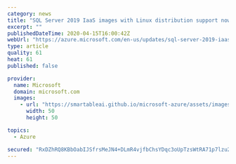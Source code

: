 ```yaml
---
category: news
title: "SQL Server 2019 IaaS images with Linux distribution support now available"
excerpt: ""
publishedDateTime: 2020-04-15T16:00:42Z
webUrl: "https://azure.microsoft.com/en-us/updates/sql-server-2019-iaas-images-with-linux-distribution-support-now-available/"
type: article
quality: 61
heat: 61
published: false

provider:
  name: Microsoft
  domain: microsoft.com
  images:
    - url: "https://smartableai.github.io/microsoft-azure/assets/images/organizations/microsoft.com-50x50.jpg"
      width: 50
      height: 50

topics:
  - Azure

secured: "RxDZhRQ8KBbOabIJSfrsMeJN4+DLmR4vjfbChsYDqc3oUpTzsWtRA71p7lzu2sj+xRsMHLRBtBpmupnlMSAlBIFP3q2i/57uCZY1omHSrW7nn9Htt7cJBmHhAOfR6g8Vl0AQQd6sRHZyYs4ZDi6XBwcKoQrz0kpZCTUnO3jqTkkbLK+QOiEca21hBdFW2xbmRlYbtopzXnGeOsW2EkNtDhrrw01En+dMLc8fN0ZwPnUhFp7ohKqaTwgLjBSM3dW2diAb8j1MzDyheXDWmu95HDpM5vKkCJn4brQgwyguzFsMDaX2JVWan/wMvcqj7RB7XM+CnSJe7MDdg5tpRIqXGg==;TYawg9IXGwRBipi4kFlsig=="
---
```


